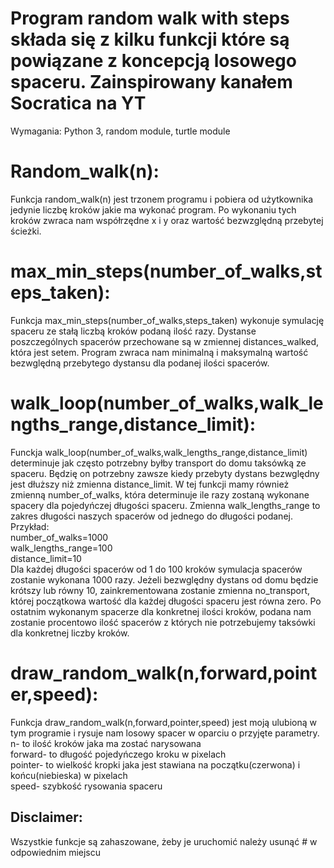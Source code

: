 # Program random walk with steps składa się z kilku funkcji które są powiązane z koncepcją losowego spaceru. Zainspirowany kanałem Socratica na YT

Wymagania: Python 3, random module, turtle module

# Random_walk(n):
Funkcja random_walk(n) jest trzonem programu i pobiera od użytkownika jedynie liczbę kroków jakie ma wykonać program.
Po wykonaniu tych kroków zwraca nam współrzędne x i y oraz wartość bezwzględną przebytej ścieżki.

# max_min_steps(number_of_walks,steps_taken):
Funkcja max_min_steps(number_of_walks,steps_taken) wykonuje symulację spaceru ze stałą liczbą kroków
podaną ilość razy. Dystanse poszczególnych spacerów przechowane są w zmiennej distances_walked, która jest setem.
Program zwraca nam minimalną i maksymalną wartość bezwględną przebytego dystansu dla podanej ilości spacerów.



# walk_loop(number_of_walks,walk_lengths_range,distance_limit):
Funckja walk_loop(number_of_walks,walk_lengths_range,distance_limit) determinuje jak często potrzebny byłby
transport do domu taksówką ze spaceru. Będzię on potrzebny zawsze kiedy przebyty dystans bezwględny jest
dłuższy niż zmienna distance_limit.
W tej funkcji mamy również zmienną number_of_walks, która determinuje ile razy zostaną wykonane spacery
dla pojedyńczej długości spaceru.
Zmienna walk_lengths_range to zakres długości naszych spacerów od jednego do długości podanej.<br>
Przykład:<br>
number_of_walks=1000<br>
walk_lengths_range=100<br>
distance_limit=10<br>
Dla każdej długości spacerów od 1 do 100 kroków symulacja spacerów zostanie wykonana 1000 razy. Jeżeli bezwględny
dystans od domu będzie krótszy lub równy 10, zainkrementowana zostanie zmienna no_transport, której początkowa
wartość dla każdej długości spaceru jest równa zero. Po ostatnim wykonanym spacerze dla konkretnej ilości
kroków, podana nam zostanie procentowo ilość spacerów z których nie potrzebujemy taksówki dla konkretnej liczby kroków.


# draw_random_walk(n,forward,pointer,speed):
Funkcja draw_random_walk(n,forward,pointer,speed) jest moją ulubioną w tym programie i rysuje nam losowy spacer w
oparciu o przyjęte parametry.<br>
n- to ilość kroków jaka ma zostać narysowana<br>
forward- to długość pojedyńczego kroku w pixelach<br>
pointer- to wielkość kropki jaka jest stawiana na początku(czerwona) i końcu(niebieska) w pixelach<br>
speed- szybkość rysowania spaceru

## Disclaimer:
Wszystkie funkcje są zahaszowane, żeby je uruchomić należy usunąć # w odpowiednim miejscu
